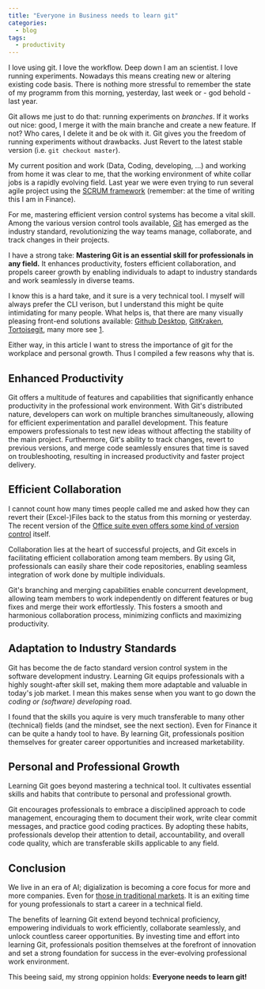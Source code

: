 ```yaml
---
title: "Everyone in Business needs to learn git"
categories:
  - blog
tags:
  - productivity
---
```


I love using git. I love the workflow.
Deep down I am an scientist. I love running experiments.
Nowadays this means creating new or altering existing code basis.
There is nothing more stressful to remember the state of my programm from this morning, yesterday, last week or - god behold - last year.

Git allows me just to do that: running experiments on _branches_.
If it works out nice: good, I merge it with the main branche and create a new feature.
If not? Who cares, I delete it and be ok with it.
Git gives you the freedom of running experiments without drawbacks.
Just Revert to the latest stable version (i.e. `git checkout master`).

My current position and work (Data, Coding, developing, ...) and working from home it was clear to me, that the working environment of white collar jobs is a rapidly evolving field. Last year we were even trying to run several agile project using the [SCRUM framework](https://www.scrum.org/resources/scrum-framework-poster) (remember: at the time of writing this I am in Finance).

For me, mastering efficient version control systems has become a vital skill. Among the various version control tools available, [Git](https://git-scm.com/) has emerged as the industry standard, revolutionizing the way teams manage, collaborate, and track changes in their projects.

I have a strong take: **Mastering Git is an essential skill for professionals in any field.**
It enhances productivity, fosters efficient collaboration, and propels career growth by enabling individuals to adapt to industry standards and work seamlessly in diverse teams.

I know this is a hard take, and it sure is a very technical tool.
I myself will always prefer the CLI verison, but I understand this might be quite intimidating for many people.
What helps is, that there are many visually pleasing front-end solutions available: [Github Desktop](https://desktop.github.com/), [GitKraken](https://www.gitkraken.com/), [Tortoisegit](https://tortoisegit.org/), many more see [1](https://git-scm.com/downloads/guis).

Either way, in this article I want to stress the importance of git for the workplace and personal growth.
Thus I compiled a few reasons why that is.

## Enhanced Productivity

Git offers a multitude of features and capabilities that significantly enhance productivity in the professional work environment. With Git's distributed nature, developers can work on multiple branches simultaneously, allowing for efficient experimentation and parallel development. This feature empowers professionals to test new ideas without affecting the stability of the main project. Furthermore, Git's ability to track changes, revert to previous versions, and merge code seamlessly ensures that time is saved on troubleshooting, resulting in increased productivity and faster project delivery.

## Efficient Collaboration

I cannot count how many times people called me and asked how they can revert their (Excel-)Files back to the status from this morning or yesterday. 
The recent version of the [Office suite even offers some kind of version control](https://support.microsoft.com/en-us/office/view-previous-versions-of-office-files-5c1e076f-a9c9-41b8-8ace-f77b9642e2c2) itself.

Collaboration lies at the heart of successful projects, and Git excels in facilitating efficient collaboration among team members.
By using Git, professionals can easily share their code repositories, enabling seamless integration of work done by multiple individuals.

Git's branching and merging capabilities enable concurrent development, allowing team members to work independently on different features or bug fixes and merge their work effortlessly.
This fosters a smooth and harmonious collaboration process, minimizing conflicts and maximizing productivity.

## Adaptation to Industry Standards

Git has become the de facto standard version control system in the software development industry.
Learning Git equips professionals with a highly sought-after skill set, making them more adaptable and valuable in today's job market.
I mean this makes sense when you want to go down the _coding or (software) developing_ road.

I found that the skills you aquire is very much transferable to many other (technical) fields (and the mindset, see the next section).
Even for Finance it can be quite a handy tool to have.
By learning Git, professionals position themselves for greater career opportunities and increased marketability.

## Personal and Professional Growth

Learning Git goes beyond mastering a technical tool.
It cultivates essential skills and habits that contribute to personal and professional growth.

Git encourages professionals to embrace a disciplined approach to code management, encouraging them to document their work, write clear commit messages, and practice good coding practices. By adopting these habits, professionals develop their attention to detail, accountability, and overall code quality, which are transferable skills applicable to any field.

## Conclusion

We live in an era of AI; digialization is becoming a core focus for more and more companies.
Even for [those in traditional markets](https://www.dhl.com/global-en/home/about-us/strategy-2025.html).
It is an exiting time for young professionals to start a career in a technical field.

The benefits of learning Git extend beyond technical proficiency, empowering individuals to work efficiently, collaborate seamlessly, and unlock countless career opportunities.
By investing time and effort into learning Git, professionals position themselves at the forefront of innovation and set a strong foundation for success in the ever-evolving professional work environment.

This beeing said, my strong oppinion holds: **Everyone needs to learn git!**
